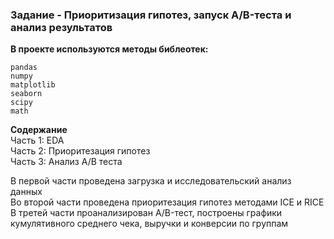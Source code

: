 ### Задание - Приоритизация гипотез, запуск A/B-теста и анализ результатов

**В проекте используются методы библеотек:**  
```
pandas
numpy
matplotlib
seaborn
scipy
math
```

**Содержание**  
Часть 1: EDA  
Часть 2: Приоритезация гипотез  
Часть 3: Анализ А/В теста  

В первой части проведена загрузка и исследовательский анализ данных   
Во второй части проведена приоритезация гипотез методами ICE и RICE  
В третей части проанализирован А/B-тест, построены графики кумулятивного среднего чека, выручки и конверсии по группам

